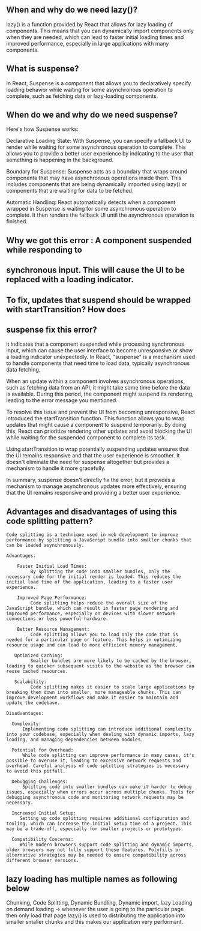 ## When and why do we need lazy()?
   
   lazy() is a function provided by React that allows for lazy loading of components. This means that you can dynamically import components only when they are needed, which can lead to faster initial loading times and improved performance, especially in large applications with many components.


## What is suspense?

 In React, Suspense is a component that allows you to declaratively specify loading behavior while waiting for some asynchronous operation to complete, such as fetching data or lazy-loading components.


## When do we and why do we need suspense?

Here's how Suspense works:

Declarative Loading State:
   With Suspense, you can specify a fallback UI to render while waiting for some asynchronous operation to complete. This allows you to provide a better user experience by indicating to the user that something is happening in the background.

Boundary for Suspense:
   Suspense acts as a boundary that wraps around components that may have asynchronous operations inside them. This includes components that are being dynamically imported using lazy() or components that are waiting for data to be fetched.

Automatic Handling:
   React automatically detects when a component wrapped in Suspense is waiting for some asynchronous operation to complete. It then renders the fallback UI until the asynchronous operation is finished.



## Why we got this error : A component suspended while responding to
## synchronous input. This will cause the UI to be replaced with a loading indicator.
## To fix, updates that suspend should be wrapped with startTransition? How does
## suspense fix this error?

  it indicates that a component suspended while processing synchronous input, which can cause the user interface to become unresponsive or show a loading indicator unexpectedly. In React, "suspense" is a mechanism used to handle components that need time to load data, typically asynchronous data fetching.

   When an update within a component involves asynchronous operations, such as fetching data from an API, it might take some time before the data is available. During this period, the component might suspend its rendering, leading to the error message you mentioned.

   To resolve this issue and prevent the UI from becoming unresponsive, React introduced the startTransition function. This function allows you to wrap updates that might cause a component to suspend temporarily. By doing this, React can prioritize rendering other updates and avoid blocking the UI while waiting for the suspended component to complete its task.

   Using startTransition to wrap potentially suspending updates ensures that the UI remains responsive and that the user experience is smoother. It doesn't eliminate the need for suspense altogether but provides a mechanism to handle it more gracefully.

   In summary, suspense doesn't directly fix the error, but it provides a mechanism to manage asynchronous updates more effectively, ensuring that the UI remains responsive and providing a better user experience.



## Advantages and disadvantages of using this code splitting pattern?
     
    Code splitting is a technique used in web development to improve performance by splitting a JavaScript bundle into smaller chunks that can be loaded asynchronously.
    
    Advantages:
        
        Faster Initial Load Times: 
             By splitting the code into smaller bundles, only the necessary code for the initial render is loaded. This reduces the initial load time of the application, leading to a faster user experience.

        Improved Page Performance:
             Code splitting helps reduce the overall size of the JavaScript bundle, which can result in faster page rendering and improved performance, especially on devices with slower network connections or less powerful hardware.

        Better Resource Management:
             Code splitting allows you to load only the code that is needed for a particular page or feature. This helps in optimizing resource usage and can lead to more efficient memory management.

       Optimized Caching: 
             Smaller bundles are more likely to be cached by the browser, leading to quicker subsequent visits to the website as the browser can reuse cached resources.

       Scalability: 
             Code splitting makes it easier to scale large applications by breaking them down into smaller, more manageable chunks. This can improve development workflows and make it easier to maintain and update the codebase.

    Disadvantages:

      Complexity:
          Implementing code splitting can introduce additional complexity into your codebase, especially when dealing with dynamic imports, lazy loading, and managing dependencies between modules.

      Potential for Overhead: 
          While code splitting can improve performance in many cases, it's possible to overuse it, leading to excessive network requests and overhead. Careful analysis of code splitting strategies is necessary to avoid this pitfall.

      Debugging Challenges: 
          Splitting code into smaller bundles can make it harder to debug issues, especially when errors occur across multiple chunks. Tools for debugging asynchronous code and monitoring network requests may be necessary.

      Increased Initial Setup: 
         Setting up code splitting requires additional configuration and tooling, which can increase the initial setup time of a project. This may be a trade-off, especially for smaller projects or prototypes.

      Compatibility Concerns:
         While modern browsers support code splitting and dynamic imports, older browsers may not fully support these features. Polyfills or alternative strategies may be needed to ensure compatibility across different browser versions.



## lazy loading has  multiple names as following below
Chunking,
Code Splitting,
Dynamic Bundling,
Dynamic import,
lazy Loading
on demand loading -> whenever the user is going to the particular page then only load that page
lazy() is used to distributing the application into smaller smaller chunks and this makes our application very performant.
